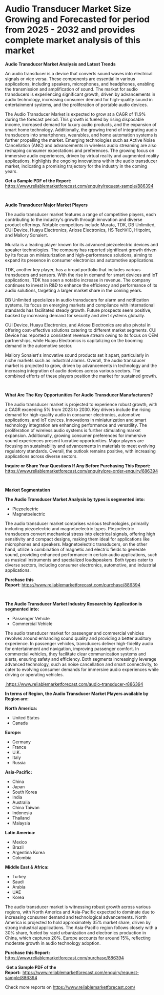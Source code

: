 <p><h1>Audio Transducer Market Size Growing and Forecasted for period from 2025 - 2032 and provides complete market analysis of this market</h1></p><p><strong>Audio Transducer Market Analysis and Latest Trends</strong></p>
<p><p>An audio transducer is a device that converts sound waves into electrical signals or vice versa. These components are essential in various applications, including speakers, microphones, and headphones, enabling the transmission and amplification of sound. The market for audio transducers is experiencing significant growth, driven by advancements in audio technology, increasing consumer demand for high-quality sound in entertainment systems, and the proliferation of portable audio devices.</p><p>The Audio Transducer Market is expected to grow at a CAGR of 11.9% during the forecast period. This growth is fueled by rising disposable income, increased demand for luxury audio products, and the expansion of smart home technology. Additionally, the growing trend of integrating audio transducers into smartphones, wearables, and home automation systems is further propelling the market. Emerging technologies such as Active Noise Cancellation (ANC) and advancements in wireless audio streaming are also reshaping consumer expectations and preferences. The growing focus on immersive audio experiences, driven by virtual reality and augmented reality applications, highlights the ongoing innovations within the audio transducer market, indicating a promising trajectory for the industry in the coming years.</p></p>
<p><strong>Get a Sample PDF of the Report:&nbsp;</strong> <a href="https://www.reliablemarketforecast.com/enquiry/request-sample/886394?utm_campaign=2450&utm_medium=2&utm_source=Github&utm_content=ia&utm_term=10042025&utm_id=audio-transducer">https://www.reliablemarketforecast.com/enquiry/request-sample/886394</a></p>
<p>&nbsp;</p>
<p><strong>Audio Transducer Major Market Players</strong></p>
<p><p>The audio transducer market features a range of competitive players, each contributing to the industry's growth through innovation and diverse product offerings. Notable competitors include Murata, TDK, DB Unlimited, CUI Device, Huayu Electronics, Ariose Electronics, HS TechVIC, Hitpoint, and Mallory Sonalert.</p><p>Murata is a leading player known for its advanced piezoelectric devices and speaker technologies. The company has reported significant growth driven by its focus on miniaturization and high-performance solutions, aiming to expand its presence in consumer electronics and automotive applications.</p><p>TDK, another key player, has a broad portfolio that includes various transducers and sensors. With the rise in demand for smart devices and IoT applications, TDK has seen a notable increase in revenue. The company continues to invest in R&D to enhance the efficiency and performance of its audio solutions, targeting a larger market share in the coming years.</p><p>DB Unlimited specializes in audio transducers for alarm and notification systems. Its focus on emerging markets and compliance with international standards has facilitated steady growth. Future prospects seem positive, backed by increasing demand for security and alert systems globally.</p><p>CUI Device, Huayu Electronics, and Ariose Electronics are also pivotal in offering cost-effective solutions catering to different market segments. CUI Device has reported a consistent revenue stream owing to its focus on OEM partnerships, while Huayu Electronics is capitalizing on the booming demand in the automotive sector.</p><p>Mallory Sonalert's innovative sound products set it apart, particularly in niche markets such as industrial alarms. Overall, the audio transducer market is projected to grow, driven by advancements in technology and the increasing integration of audio devices across various sectors. The combined efforts of these players position the market for sustained growth.</p></p>
<p>&nbsp;</p>
<p><strong>What Are The Key Opportunities For Audio Transducer Manufacturers?</strong></p>
<p><p>The audio transducer market is projected to experience robust growth, with a CAGR exceeding 5% from 2023 to 2030. Key drivers include the rising demand for high-quality audio in consumer electronics, automotive applications, and IoT devices. Innovations in miniaturization and smart technology integration are enhancing performance and versatility. The proliferation of wireless audio systems is further stimulating market expansion. Additionally, growing consumer preferences for immersive sound experiences present lucrative opportunities. Major players are focusing on sustainability and advancements in materials to meet evolving regulatory standards. Overall, the outlook remains positive, with increasing applications across diverse sectors.</p></p>
<p><strong>Inquire or Share Your Questions If Any Before Purchasing This Report:</strong> <a href="https://www.reliablemarketforecast.com/enquiry/pre-order-enquiry/886394?utm_campaign=2450&utm_medium=2&utm_source=Github&utm_content=ia&utm_term=10042025&utm_id=audio-transducer">https://www.reliablemarketforecast.com/enquiry/pre-order-enquiry/886394</a></p>
<p>&nbsp;</p>
<p><strong>Market Segmentation</strong></p>
<p><strong>The Audio Transducer Market Analysis by types is segmented into:</strong></p>
<p><ul><li>Piezoelectric</li><li>Magnetoelectric</li></ul></p>
<p><p>The audio transducer market comprises various technologies, primarily including piezoelectric and magnetoelectric types. Piezoelectric transducers convert mechanical stress into electrical signals, offering high sensitivity and compact designs, making them ideal for applications like microphones and speakers. Magnetoelectric transducers, on the other hand, utilize a combination of magnetic and electric fields to generate sound, providing enhanced performance in certain audio applications, such as musical instruments and specialized loudspeakers. Both types cater to diverse sectors, including consumer electronics, automotive, and industrial applications.</p></p>
<p><strong>Purchase this Report:&nbsp;</strong><a href="https://www.reliablemarketforecast.com/purchase/886394?utm_campaign=2450&utm_medium=2&utm_source=Github&utm_content=ia&utm_term=10042025&utm_id=audio-transducer">https://www.reliablemarketforecast.com/purchase/886394</a></p>
<p>&nbsp;</p>
<p><strong>The Audio Transducer Market Industry Research by Application is segmented into:</strong></p>
<p><ul><li>Passenger Vehicle</li><li>Commercial Vehicle</li></ul></p>
<p><p>The audio transducer market for passenger and commercial vehicles revolves around enhancing sound quality and providing a better auditory experience. In passenger vehicles, transducers deliver high-fidelity audio for entertainment and navigation, improving passenger comfort. In commercial vehicles, they facilitate clear communication systems and alerts, ensuring safety and efficiency. Both segments increasingly leverage advanced technology, such as noise cancellation and smart connectivity, to cater to evolving consumer demands for immersive audio experiences while driving or operating vehicles.</p></p>
<p><a href="https://www.reliablemarketforecast.com/audio-transducer-r886394?utm_campaign=2450&utm_medium=2&utm_source=Github&utm_content=ia&utm_term=10042025&utm_id=audio-transducer">&nbsp;https://www.reliablemarketforecast.com/audio-transducer-r886394</a></p>
<p><strong>In terms of Region, the Audio Transducer Market Players available by Region are:</strong></p>
<p>
    <p> <strong> North America: </strong>
        <ul>
            <li>United States</li>
            <li>Canada</li>
        </ul>
        </p> 
    <p> <strong> Europe: </strong>
        <ul>
            <li>Germany</li>
            <li>France</li>
            <li>U.K.</li>
            <li>Italy</li>
            <li>Russia</li>
        </ul>
        </p> 
    <p> <strong> Asia-Pacific: </strong>
        <ul>
            <li>China</li>
            <li>Japan</li>
            <li>South Korea</li>
            <li>India</li>
            <li>Australia</li>
            <li>China Taiwan</li>
            <li>Indonesia</li>
            <li>Thailand</li>
            <li>Malaysia</li>
        </ul>
        </p> 
    <p> <strong> Latin America: </strong>
        <ul>
            <li>Mexico</li>
            <li>Brazil</li>
            <li>Argentina Korea</li>
            <li>Colombia</li>
        </ul>
        </p> 
    <p> <strong> Middle East & Africa: </strong>
        <ul>
            <li>Turkey</li>
            <li>Saudi</li>
            <li>Arabia</li>
            <li>UAE</li>
            <li>Korea</li>
        </ul>
    </p>
    </p>
<p><p>The audio transducer market is witnessing robust growth across various regions, with North America and Asia-Pacific expected to dominate due to increasing consumer demand and technological advancements. North America is projected to hold approximately 35% market share, driven by strong industrial applications. The Asia-Pacific region follows closely with a 30% share, fueled by rapid urbanization and electronics production in China, which captures 20%. Europe accounts for around 15%, reflecting moderate growth in audio technology adoption.</p></p>
<p><strong>Purchase this Report: </strong><a href="https://www.reliablemarketforecast.com/purchase/886394?utm_campaign=2450&utm_medium=2&utm_source=Github&utm_content=ia&utm_term=10042025&utm_id=audio-transducer">https://www.reliablemarketforecast.com/purchase/886394</a></p>
<p>&nbsp;<strong>Get a Sample PDF of the Report:&nbsp;&nbsp;</strong><a href="https://www.reliablemarketforecast.com/enquiry/request-sample/886394?utm_campaign=2450&utm_medium=2&utm_source=Github&utm_content=ia&utm_term=10042025&utm_id=audio-transducer">https://www.reliablemarketforecast.com/enquiry/request-sample/886394</a></p>
<p><strong></strong></p>
<p>Check more reports on <a href="https://www.reliablemarketforecast.com/?utm_campaign=2450&utm_medium=2&utm_source=Github&utm_content=ia&utm_term=10042025&utm_id=audio-transducer">https://www.reliablemarketforecast.com/</a></p>